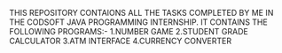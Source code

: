THIS REPOSITORY CONTAIONS ALL THE TASKS COMPLETED BY ME IN THE CODSOFT JAVA PROGRAMMING INTERNSHIP.
IT CONTAINS THE FOLLOWING PROGRAMS:-
1.NUMBER GAME
2.STUDENT GRADE CALCULATOR
3.ATM INTERFACE
4.CURRENCY CONVERTER
